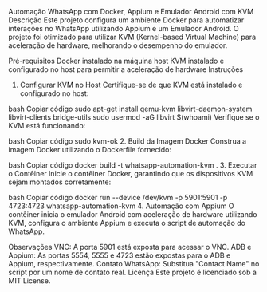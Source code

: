 Automação WhatsApp com Docker, Appium e Emulador Android com KVM
Descrição
Este projeto configura um ambiente Docker para automatizar interações no WhatsApp utilizando Appium e um Emulador Android. O projeto foi otimizado para utilizar KVM (Kernel-based Virtual Machine) para aceleração de hardware, melhorando o desempenho do emulador.

Pré-requisitos
Docker instalado na máquina host
KVM instalado e configurado no host para permitir a aceleração de hardware
Instruções
1. Configurar KVM no Host
Certifique-se de que KVM está instalado e configurado no host:

bash
Copiar código
sudo apt-get install qemu-kvm libvirt-daemon-system libvirt-clients bridge-utils
sudo usermod -aG libvirt $(whoami)
Verifique se o KVM está funcionando:

bash
Copiar código
sudo kvm-ok
2. Build da Imagem Docker
Construa a imagem Docker utilizando o Dockerfile fornecido:

bash
Copiar código
docker build -t whatsapp-automation-kvm .
3. Executar o Contêiner
Inicie o contêiner Docker, garantindo que os dispositivos KVM sejam montados corretamente:

bash
Copiar código
docker run --device /dev/kvm -p 5901:5901 -p 4723:4723 whatsapp-automation-kvm
4. Automação com Appium
O contêiner inicia o emulador Android com aceleração de hardware utilizando KVM, configura o ambiente Appium e executa o script de automação do WhatsApp.

Observações
VNC: A porta 5901 está exposta para acessar o VNC.
ADB e Appium: As portas 5554, 5555 e 4723 estão expostas para o ADB e Appium, respectivamente.
Contato WhatsApp: Substitua "Contact Name" no script por um nome de contato real.
Licença
Este projeto é licenciado sob a MIT License.